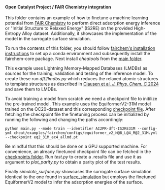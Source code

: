 #### Open Catalyst Project / FAIR Chemistry integration

This folder contains an example of how to finetune a machine learning potential from [FAIR Chemistry](https://github.com/FAIR-Chem/fairchem) to perform direct adsorption energy inference or "Initial Structure to Relaxed Energy" (IS2RE) on the provided High-Entropy Alloy dataset. Additionally, it showcases the implementation of the model in the surrogate surface simulation.

To run the contents of this folder, you should follow [fairchem's installation instructions](https://fair-chem.github.io/core/install.html) to set up a conda environment and subsequently install the fairchem-core package. Next install *cheatools* from the [main folder](../../).

This example uses Lightning Memory-Mapped Databases (LMDBs) as sources for the training, validation and testing of the inference model. To create these run *dft2lmdbs.py* which reduces the relaxed atomic structures to template structures as described in [Clausen et al. *J. Phys. Chem. C* 2024](https://doi.org/10.1021/acs.jpcc.4c01704) and save them to LMDBs.

To avoid training a model from scratch we need a checkpoint file to initilize the pre-trained model. This example uses the EquiformerV2-31M model trained on the OC20-dataset and this corresponding [checkpoint file](https://dl.fbaipublicfiles.com/opencatalystproject/models/2023_06/oc20/s2ef/eq2_31M_ec4_allmd.pt). After fetching the checkpoint file the finetuning process can be initialized by running the following and changing the paths accordingly:

```terminal
python main.py --mode train --identifier AI2PR-dft-IS2RE31M --config-yml cheat/examples/fairchem/configs/equiformer_v2_N@8_L@4_M@2_31M.yml --checkpoint eq2_31M_ec4_allmd.pt
```

Be mindful that this should be done on a GPU supported machine. For convenience, an already finetuned checkpoint file can be fetched in the [checkpoints folder](checkpoints). Run *test.py* to create a .results file and use it as argument to *plot_parity.py* to obtain a parity plot of the test results.

Finally *simulate_surface.py* showcases the surrogate surface simulation identical to the one found in [surface_simulation](../surface_simulation) but employs the finetuned EquiformerV2 model to infer the adsorption energies of the surface.

